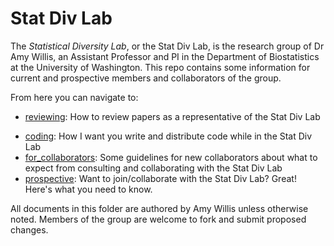 # Stat Div Lab

The *Statistical Diversity Lab*, or the Stat Div Lab, is the research group of Dr Amy Willis, an Assistant Professor and PI in the Department of Biostatistics at the University of Washington. This repo contains some information for current and prospective members and collaborators of the group.

From here you can navigate to:

- [reviewing](reviewing/README.md): How to review papers as a representative of the Stat Div Lab
<!-- - mentoring: My expectations for my graduate students, and what my graduate students can expect from me -->
- [coding](coding/README.md): How I want you write and distribute code while in the Stat Div Lab
- [for_collaborators](for_collaborators/README.md): Some guidelines for new collaborators about what to expect from consulting and collaborating with the Stat Div Lab
- [prospective](prospective/README.md): Want to join/collaborate with the Stat Div Lab? Great! Here's what you need to know.

All documents in this folder are authored by Amy Willis unless otherwise noted.
Members of the group are welcome to fork and submit proposed changes.
